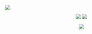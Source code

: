 <img  src="https://github-readme-stats.vercel.app/api/top-langs/?username=ckusellagussin&theme=github_dark&layout=compact&hide_border=true&card_width=445"/>
</p>
<p align="center">
	<img  src="https://github-readme-stats.vercel.app/api/wakatime?username=ckusellagussin&theme=github_dark&hide_border=true&card_width=445"/>
	<img  src="https://github-readme-stats.vercel.app/api/wakatime?username=ckusellagussin&theme=github_dark&hide_border=true&card_width=445&layout=compact"/></p>
<p align="center">
	<img  src="http://github-readme-streak-stats.herokuapp.com?user=ckusellagussine&theme=github-dark&date_format=j%2Fn%5B%2FY%5D&border=DDDDDD00"/>


<!---
ckusellagussin/ckusellagussin is a ✨ special ✨ repository because its `README.md` (this file) appears on your GitHub profile.
You can click the Preview link to take a look at your changes.
--->
